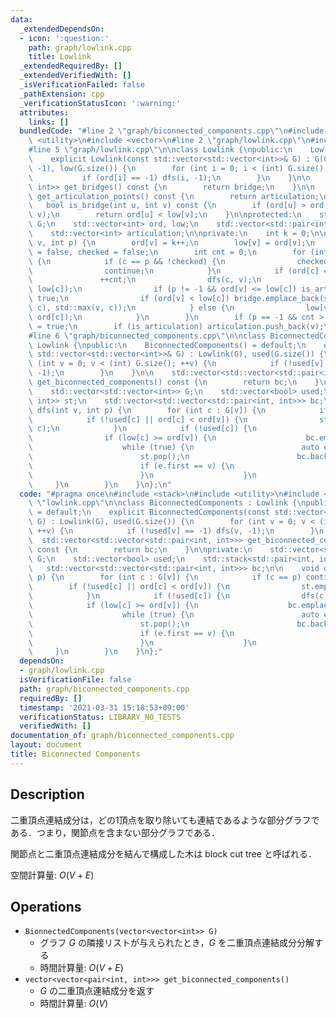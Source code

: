 ```yaml
---
data:
  _extendedDependsOn:
  - icon: ':question:'
    path: graph/lowlink.cpp
    title: Lowlink
  _extendedRequiredBy: []
  _extendedVerifiedWith: []
  _isVerificationFailed: false
  _pathExtension: cpp
  _verificationStatusIcon: ':warning:'
  attributes:
    links: []
  bundledCode: "#line 2 \"graph/biconnected_components.cpp\"\n#include <stack>\n#include\
    \ <utility>\n#include <vector>\n#line 2 \"graph/lowlink.cpp\"\n#include <algorithm>\n\
    #line 5 \"graph/lowlink.cpp\"\n\nclass Lowlink {\npublic:\n    Lowlink() = default;\n\
    \    explicit Lowlink(const std::vector<std::vector<int>>& G) : G(G), ord(G.size(),\
    \ -1), low(G.size()) {\n        for (int i = 0; i < (int) G.size(); ++i) {\n \
    \           if (ord[i] == -1) dfs(i, -1);\n        }\n    }\n\n    std::vector<std::pair<int,\
    \ int>> get_bridges() const {\n        return bridge;\n    }\n\n    std::vector<int>\
    \ get_articulation_points() const {\n        return articulation;\n    }\n\n \
    \   bool is_bridge(int u, int v) const {\n        if (ord[u] > ord[v]) std::swap(u,\
    \ v);\n        return ord[u] < low[v];\n    }\n\nprotected:\n    std::vector<std::vector<int>>\
    \ G;\n    std::vector<int> ord, low;\n    std::vector<std::pair<int, int>> bridge;\n\
    \    std::vector<int> articulation;\n\nprivate:\n    int k = 0;\n\n    void dfs(int\
    \ v, int p) {\n        ord[v] = k++;\n        low[v] = ord[v];\n        bool is_articulation\
    \ = false, checked = false;\n        int cnt = 0;\n        for (int c : G[v])\
    \ {\n            if (c == p && !checked) {\n                checked = true;\n\
    \                continue;\n            }\n            if (ord[c] == -1) {\n \
    \               ++cnt;\n                dfs(c, v);\n                low[v] = std::min(low[v],\
    \ low[c]);\n                if (p != -1 && ord[v] <= low[c]) is_articulation =\
    \ true;\n                if (ord[v] < low[c]) bridge.emplace_back(std::min(v,\
    \ c), std::max(v, c));\n            } else {\n                low[v] = std::min(low[v],\
    \ ord[c]);\n            }\n        }\n        if (p == -1 && cnt > 1) is_articulation\
    \ = true;\n        if (is_articulation) articulation.push_back(v);\n    }\n};\n\
    #line 6 \"graph/biconnected_components.cpp\"\n\nclass BiconnectedComponents :\
    \ Lowlink {\npublic:\n    BiconnectedComponents() = default;\n    explicit BiconnectedComponents(const\
    \ std::vector<std::vector<int>>& G) : Lowlink(G), used(G.size()) {\n        for\
    \ (int v = 0; v < (int) G.size(); ++v) {\n            if (!used[v] == -1) dfs(v,\
    \ -1);\n        }\n    }\n\n    std::vector<std::vector<std::pair<int, int>>>\
    \ get_biconnected_components() const {\n        return bc;\n    }\n\nprivate:\n\
    \    std::vector<std::vector<int>> G;\n    std::vector<bool> used;\n    std::stack<std::pair<int,\
    \ int>> st;\n    std::vector<std::vector<std::pair<int, int>>> bc;\n\n    void\
    \ dfs(int v, int p) {\n        for (int c : G[v]) {\n            if (c == p) continue;\n\
    \            if (!used[c] || ord[c] < ord[v]) {\n                st.emplace(v,\
    \ c);\n            }\n            if (!used[c]) {\n                dfs(c, v);\n\
    \                if (low[c] >= ord[v]) {\n                    bc.emplace_back();\n\
    \                    while (true) {\n                        auto e = st.top();\n\
    \                        st.pop();\n                        bc.back().push_back(e);\n\
    \                        if (e.first == v) {\n                            break;\n\
    \                        }\n                    }\n                }\n       \
    \     }\n        }\n    }\n};\n"
  code: "#pragma once\n#include <stack>\n#include <utility>\n#include <vector>\n#include\
    \ \"lowlink.cpp\"\n\nclass BiconnectedComponents : Lowlink {\npublic:\n    BiconnectedComponents()\
    \ = default;\n    explicit BiconnectedComponents(const std::vector<std::vector<int>>&\
    \ G) : Lowlink(G), used(G.size()) {\n        for (int v = 0; v < (int) G.size();\
    \ ++v) {\n            if (!used[v] == -1) dfs(v, -1);\n        }\n    }\n\n  \
    \  std::vector<std::vector<std::pair<int, int>>> get_biconnected_components()\
    \ const {\n        return bc;\n    }\n\nprivate:\n    std::vector<std::vector<int>>\
    \ G;\n    std::vector<bool> used;\n    std::stack<std::pair<int, int>> st;\n \
    \   std::vector<std::vector<std::pair<int, int>>> bc;\n\n    void dfs(int v, int\
    \ p) {\n        for (int c : G[v]) {\n            if (c == p) continue;\n    \
    \        if (!used[c] || ord[c] < ord[v]) {\n                st.emplace(v, c);\n\
    \            }\n            if (!used[c]) {\n                dfs(c, v);\n    \
    \            if (low[c] >= ord[v]) {\n                    bc.emplace_back();\n\
    \                    while (true) {\n                        auto e = st.top();\n\
    \                        st.pop();\n                        bc.back().push_back(e);\n\
    \                        if (e.first == v) {\n                            break;\n\
    \                        }\n                    }\n                }\n       \
    \     }\n        }\n    }\n};"
  dependsOn:
  - graph/lowlink.cpp
  isVerificationFile: false
  path: graph/biconnected_components.cpp
  requiredBy: []
  timestamp: '2021-03-31 15:18:53+09:00'
  verificationStatus: LIBRARY_NO_TESTS
  verifiedWith: []
documentation_of: graph/biconnected_components.cpp
layout: document
title: Biconnected Components
---
```


## Description

二重頂点連結成分は，どの1頂点を取り除いても連結であるような部分グラフである．つまり，関節点を含まない部分グラフである．

関節点と二重頂点連結成分を結んで構成した木は block cut tree と呼ばれる．

空間計算量: $O(V + E)$

## Operations

- `BionnectedComponents(vector<vector<int>> G)`
    - グラフ $G$ の隣接リストが与えられたとき，$G$ を二重頂点連結成分分解する
    - 時間計算量: $O(V + E)$
- `vector<vector<pair<int, int>>> get_biconnected_components()`
    - $G$ の二重頂点連結成分を返す
    - 時間計算量: $O(V)$